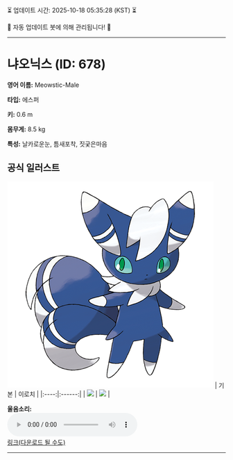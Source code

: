 
⏳ 업데이트 시간: 2025-10-18 05:35:28 (KST) ⏳

🤖 자동 업데이트 봇에 의해 관리됩니다! 🤖

---

# 냐오닉스 (ID: 678)
**영어 이름:** Meowstic-Male

**타입:** 에스퍼

**키:** 0.6 m

**몸무게:** 8.5 kg

**특성:** 날카로운눈, 틈새포착, 짓궂은마음

## 공식 일러스트
![](https://raw.githubusercontent.com/PokeAPI/sprites/master/sprites/pokemon/other/official-artwork/678.png)
| 기본 | 이로치 |
|:----:|:------:|
| <img src="https://raw.githubusercontent.com/PokeAPI/sprites/master/sprites/pokemon/678.png" width="200"> | <img src="https://raw.githubusercontent.com/PokeAPI/sprites/master/sprites/pokemon/shiny/678.png" width="200"> |

**울음소리:**<br><audio controls src="https://raw.githubusercontent.com/PokeAPI/cries/main/cries/pokemon/latest/678.ogg"></audio><br> [링크(다운로드 될 수도)](https://raw.githubusercontent.com/PokeAPI/cries/main/cries/pokemon/latest/678.ogg)


---
